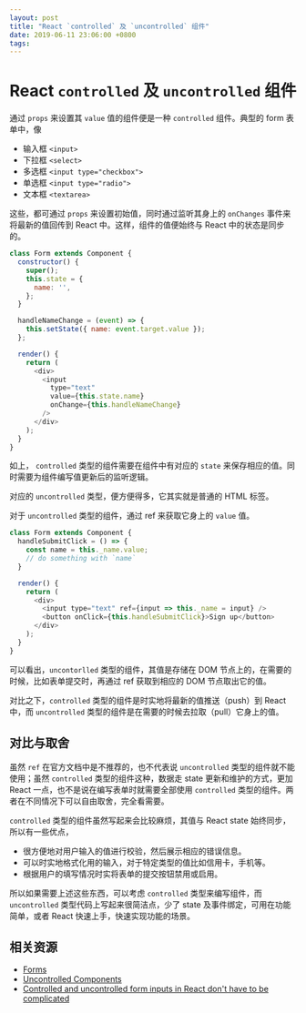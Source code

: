 ```yaml
---
layout: post
title: "React `controlled` 及 `uncontrolled` 组件"
date: 2019-06-11 23:06:00 +0800
tags: 
---
```

    
# React `controlled` 及 `uncontrolled` 组件

通过 `props` 来设置其 `value` 值的组件便是一种 `controlled` 组件。典型的 form 表单中，像 

- 输入框 `<input>`
- 下拉框 `<select>`
- 多选框 `<input type="checkbox">`
- 单选框 `<input type="radio">`
- 文本框 `<textarea>`

这些，都可通过 `props` 来设置初始值，同时通过监听其身上的 `onChanges` 事件来将最新的值回传到 React 中。这样，组件的值便始终与 React 中的状态是同步的。

```js
class Form extends Component {
  constructor() {
    super();
    this.state = {
      name: '',
    };
  }

  handleNameChange = (event) => {
    this.setState({ name: event.target.value });
  };

  render() {
    return (
      <div>
        <input
          type="text"
          value={this.state.name}
          onChange={this.handleNameChange}
        />
      </div>
    );
  }
}
```

如上， `controlled` 类型的组件需要在组件中有对应的 `state` 来保存相应的值。同时需要为组件编写值更新后的监听逻辑。

对应的 `uncontrolled` 类型，便方便得多，它其实就是普通的 HTML 标签。

对于 `uncontrolled` 类型的组件，通过 ref 来获取它身上的 `value` 值。

```js
class Form extends Component {
  handleSubmitClick = () => {
    const name = this._name.value;
    // do something with `name`
  }

  render() {
    return (
      <div>
        <input type="text" ref={input => this._name = input} />
        <button onClick={this.handleSubmitClick}>Sign up</button>
      </div>
    );
  }
}
```

可以看出，`uncontorlled` 类型的组件，其值是存储在 DOM 节点上的，在需要的时候，比如表单提交时，再通过 ref 获取到相应的 DOM 节点取出它的值。

对比之下，`controlled` 类型的组件是时实地将最新的值推送（push）到 React 中，而 `uncontrolled` 类型的组件是在需要的时候去拉取（pull）它身上的值。


## 对比与取舍

虽然 `ref` 在官方文档中是不推荐的，也不代表说 `uncontrolled` 类型的组件就不能使用；虽然 `controlled` 类型的组件这种，数据走 state 更新和维护的方式，更加 React 一点，也不是说在编写表单时就需要全部使用 `controlled` 类型的组件。两者在不同情况下可以自由取舍，完全看需要。

`controlled` 类型的组件虽然写起来会比较麻烦，其值与 React state 始终同步，所以有一些优点，

- 很方便地对用户输入的值进行校验，然后展示相应的错误信息。
- 可以时实地格式化用的输入，对于特定类型的值比如信用卡，手机等。
- 根据用户的填写情况时实将表单的提交按钮禁用或启用。

所以如果需要上述这些东西，可以考虑 `controlled` 类型来编写组件，而 `uncontrolled` 类型代码上写起来很简洁点，少了 state 及事件绑定，可用在功能简单，或者 React 快速上手，快速实现功能的场景。



## 相关资源

- [Forms](https://reactjs.org/docs/forms.html)
- [Uncontrolled Components](https://reactjs.org/docs/uncontrolled-components.html)
- [Controlled and uncontrolled form inputs in React don't have to be complicated](https://goshakkk.name/controlled-vs-uncontrolled-inputs-react/)
    